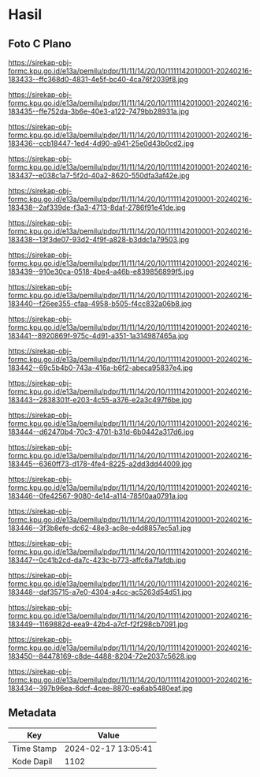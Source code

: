 # Hasil

## Foto C Plano

https://sirekap-obj-formc.kpu.go.id/e13a/pemilu/pdpr/11/11/14/20/10/1111142010001-20240216-183433--ffc368d0-4831-4e5f-bc40-4ca76f2039f8.jpg

https://sirekap-obj-formc.kpu.go.id/e13a/pemilu/pdpr/11/11/14/20/10/1111142010001-20240216-183435--ffe752da-3b6e-40e3-a122-7479bb28931a.jpg

https://sirekap-obj-formc.kpu.go.id/e13a/pemilu/pdpr/11/11/14/20/10/1111142010001-20240216-183436--ccb18447-1ed4-4d90-a941-25e0d43b0cd2.jpg

https://sirekap-obj-formc.kpu.go.id/e13a/pemilu/pdpr/11/11/14/20/10/1111142010001-20240216-183437--e038c1a7-5f2d-40a2-8620-550dfa3af42e.jpg

https://sirekap-obj-formc.kpu.go.id/e13a/pemilu/pdpr/11/11/14/20/10/1111142010001-20240216-183438--2af339de-f3a3-4713-8daf-2786f91e41de.jpg

https://sirekap-obj-formc.kpu.go.id/e13a/pemilu/pdpr/11/11/14/20/10/1111142010001-20240216-183438--13f3de07-93d2-4f9f-a828-b3ddc1a79503.jpg

https://sirekap-obj-formc.kpu.go.id/e13a/pemilu/pdpr/11/11/14/20/10/1111142010001-20240216-183439--910e30ca-0518-4be4-a46b-e839856899f5.jpg

https://sirekap-obj-formc.kpu.go.id/e13a/pemilu/pdpr/11/11/14/20/10/1111142010001-20240216-183440--f26ee355-cfaa-4958-b505-f4cc832a06b8.jpg

https://sirekap-obj-formc.kpu.go.id/e13a/pemilu/pdpr/11/11/14/20/10/1111142010001-20240216-183441--8920869f-975c-4d91-a351-1a314987465a.jpg

https://sirekap-obj-formc.kpu.go.id/e13a/pemilu/pdpr/11/11/14/20/10/1111142010001-20240216-183442--69c5b4b0-743a-416a-b6f2-abeca95837e4.jpg

https://sirekap-obj-formc.kpu.go.id/e13a/pemilu/pdpr/11/11/14/20/10/1111142010001-20240216-183443--2838301f-e203-4c55-a376-e2a3c497f6be.jpg

https://sirekap-obj-formc.kpu.go.id/e13a/pemilu/pdpr/11/11/14/20/10/1111142010001-20240216-183444--d62470b4-70c3-4701-b31d-6b0442a317d6.jpg

https://sirekap-obj-formc.kpu.go.id/e13a/pemilu/pdpr/11/11/14/20/10/1111142010001-20240216-183445--6360ff73-d178-4fe4-8225-a2dd3dd44009.jpg

https://sirekap-obj-formc.kpu.go.id/e13a/pemilu/pdpr/11/11/14/20/10/1111142010001-20240216-183446--0fe42567-9080-4e14-a114-785f0aa0791a.jpg

https://sirekap-obj-formc.kpu.go.id/e13a/pemilu/pdpr/11/11/14/20/10/1111142010001-20240216-183446--3f3b8efe-dc62-48e3-ac8e-e4d8857ec5a1.jpg

https://sirekap-obj-formc.kpu.go.id/e13a/pemilu/pdpr/11/11/14/20/10/1111142010001-20240216-183447--0c41b2cd-da7c-423c-b773-affc6a7fafdb.jpg

https://sirekap-obj-formc.kpu.go.id/e13a/pemilu/pdpr/11/11/14/20/10/1111142010001-20240216-183448--daf35715-a7e0-4304-a4cc-ac5263d54d51.jpg

https://sirekap-obj-formc.kpu.go.id/e13a/pemilu/pdpr/11/11/14/20/10/1111142010001-20240216-183449--1169882d-eea9-42b4-a7cf-f2f298cb7091.jpg

https://sirekap-obj-formc.kpu.go.id/e13a/pemilu/pdpr/11/11/14/20/10/1111142010001-20240216-183450--84478169-c8de-4488-8204-72e2037c5628.jpg

https://sirekap-obj-formc.kpu.go.id/e13a/pemilu/pdpr/11/11/14/20/10/1111142010001-20240216-183434--397b96ea-6dcf-4cee-8870-ea6ab5480eaf.jpg


## Metadata

| Key        | Value               |
| ---------- | ------------------- |
| Time Stamp | 2024-02-17 13:05:41 |
| Kode Dapil | 1102                |



